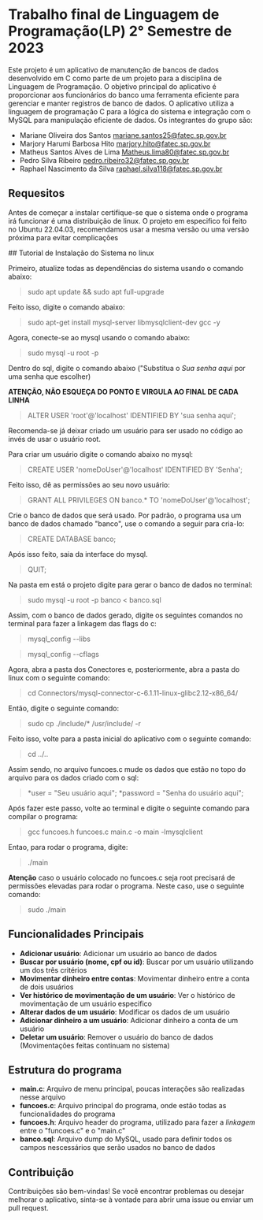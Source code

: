 # Trabalho final de Linguagem de Programação(LP) 2° Semestre de 2023

Este projeto é um aplicativo de manutenção de bancos de dados desenvolvido em C como parte de um projeto para a disciplina de Linguagem de Programação. O objetivo principal do aplicativo é proporcionar aos funcionários do banco uma ferramenta eficiente para gerenciar e manter registros de banco de dados. O aplicativo utiliza a linguagem de programação C para a lógica do sistema e integração com o MySQL para manipulação eficiente de dados. Os integrantes do grupo são:

* Mariane Oliveira dos Santos mariane.santos25@fatec.sp.gov.br
* Marjory Harumi Barbosa Hito marjory.hito@fatec.sp.gov.br
* Matheus Santos Alves de Lima Matheus.lima80@fatec.sp.gov.br
* Pedro Silva Ribeiro pedro.ribeiro32@fatec.sp.gov.br
* Raphael Nascimento da Silva raphael.silva118@fatec.sp.gov.br

## Requesitos

Antes de começar a instalar certifique-se que o sistema onde o programa irá funcionar é uma distribuição de linux.
O projeto em especifico foi feito no Ubuntu 22.04.03, recomendamos usar a mesma versão ou uma versão próxima para evitar complicações


#﻿# Tutorial de Instalação do Sistema no linux

Primeiro, atualize todas as dependências do sistema usando o comando abaixo:

> sudo apt update && sudo apt full-upgrade

Feito isso, digite o comando abaixo:

> sudo apt-get install mysql-server libmysqlclient-dev gcc -y

Agora, conecte-se ao mysql usando o comando abaixo:

> sudo mysql -u root -p

Dentro do sql, digite o comando abaixo ("Substitua o _Sua senha aqui_ por uma senha que escolher)

**ATENÇÃO, NÃO ESQUEÇA DO PONTO E VIRGULA AO FINAL DE CADA LINHA**

> ALTER USER 'root'@'localhost' IDENTIFIED BY 'sua senha aqui';

Recomenda-se já deixar criado um usuário para ser usado no código ao invés de usar o usuário root.

Para criar um usuário digite o comando abaixo no mysql:

> CREATE USER 'nomeDoUser'@'localhost' IDENTIFIED BY 'Senha';

Feito isso, dê as permissões ao seu novo usuário:

> GRANT ALL PRIVILEGES ON banco.* TO 'nomeDoUser'@'localhost';

Crie o banco de dados que será usado.
Por padrão, o programa usa um banco de dados chamado "banco", use o comando a seguir para cria-lo:

> CREATE DATABASE banco;

Após isso feito, saia da interface do mysql.

> QUIT;

Na pasta em está o projeto digite para gerar o banco de dados no terminal:

> sudo mysql -u root -p banco < banco.sql

Assim, com o banco de dados gerado, digite os seguintes comandos no terminal para fazer a linkagem das flags do c:

> mysql_config --libs

> mysql_config --cflags

Agora, abra a pasta dos Conectores e, posteriormente, abra a pasta do linux com o seguinte comando:

> cd Connectors/mysql-connector-c-6.1.11-linux-glibc2.12-x86_64/

Então, digite o seguinte comando:

> sudo cp ./include/* /usr/include/ -r

Feito isso, volte para a pasta inicial do aplicativo com o seguinte comando:

> cd ../..

Assim sendo, no arquivo funcoes.c mude os dados que estão no topo do arquivo para os dados criado com o sql:

> *user = "Seu usuário aqui";
> *password = "Senha do usuário aqui";

Após fazer este passo, volte ao terminal e digite o seguinte comando para compilar o programa:

> gcc funcoes.h funcoes.c main.c -o main -lmysqlclient

Entao, para rodar o programa, digite:

> ./main

**Atenção** caso o usuário colocado no funcoes.c seja root precisará de permissões elevadas para rodar o programa. Neste caso, use o seguinte comando:

> sudo ./main


## Funcionalidades Principais

* **Adicionar usuário**: Adicionar um usuário ao banco de dados
* **Buscar por usuário (nome, cpf ou id)**: Buscar por um usuário utilizando um dos três critérios
* **Movimentar dinheiro entre contas**: Movimentar dinheiro entre a conta de dois usuários
* **Ver histórico de movimentação de um usuário**: Ver o histórico de movimentação de um usuário especifico
* **Alterar dados de um usuário**: Modificar os dados de um usuário
* **Adicionar dinheiro a um usuário**: Adicionar dinheiro a conta de um usuário
* **Deletar um usuário**: Remover o usuário do banco de dados (Movimentações feitas continuam no sistema)

## Estrutura do programa

* **main.c**: Arquivo de menu principal, poucas interações são realizadas nesse arquivo
* **funcoes.c**: Arquivo principal do programa, onde estão todas as funcionalidades do programa
* **funcoes.h**: Arquivo header do programa, utilizado para fazer a _linkagem_ entre o "funcoes.c" e o "main.c"
* **banco.sql**: Arquivo dump do MySQL, usado para definir todos os campos nescessários que serão usados no banco de dados

## Contribuição

Contribuições são bem-vindas! Se você encontrar problemas ou desejar melhorar o aplicativo, sinta-se à vontade para abrir uma issue ou enviar um pull request.
